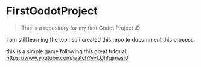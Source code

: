 # FirstGodotProject
> This is a repository for my first Godot Project :D

I am still learning the tool, so i created this repo to documment this process.

this is a simple game following this great tutorial: https://www.youtube.com/watch?v=LOhfqjmasi0
